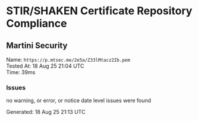 # STIR/SHAKEN Certificate Repository Compliance

## Martini Security

Name: `https://p.mtsec.me/2e5a/Z33lMtacz2Ib.pem`\
Tested At: 18 Aug 25 21:04 UTC\
Time: 39ms

### Issues

no warning, or error, or notice date level issues were found

Generated: 18 Aug 25 21:13 UTC